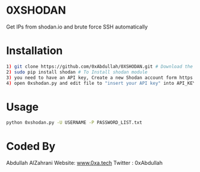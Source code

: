 # 0XSHODAN
Get IPs from shodan.io and brute force SSH automatically
# Installation
```bash
1) git clone https://github.com/0xAbdullah/0XSHODAN.git # Download the latest revision
2) sudo pip install shodan # To Install shodan module
3) you need to have an API key, Create a new Shodan account form https://account.shodan.io/register
4) open 0xshodan.py and edit file to "insert your API key" into API_KEY 
```
# Usage
```bash
python 0xshodan.py -U USERNAME -P PASSWORD_LIST.txt
```
# Coded By
Abdullah AlZahrani
Website: www.0xa.tech
Twitter : 0xAbdullah

